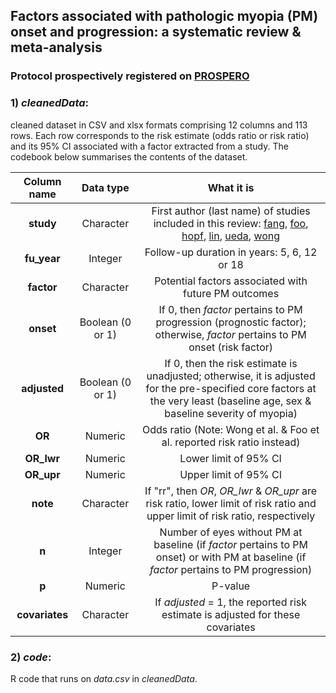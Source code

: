 ## Factors associated with pathologic myopia (PM) onset and progression: a systematic review & meta-analysis

### Protocol prospectively registered on [PROSPERO](https://www.crd.york.ac.uk/prospero/display_record.php?ID=CRD42022378743)

### 1) ***cleanedData***: 

cleaned dataset in CSV and xlsx formats comprising 12 columns and 113 rows. Each row corresponds to the risk estimate (odds ratio or risk ratio) and its 95% CI associated with a factor extracted from a study. The codebook below summarises the contents of the dataset.

| Column name | Data type | What it is |
| :---:   | :---: | :---: |
| **study** | Character | First author (last name) of studies included in this review: [fang](https://pubmed.ncbi.nlm.nih.gov/29371011/), [foo](https://bjo.bmj.com/content/early/2022/05/16/bjophthalmol-2021-321046.abstract), [hopf](https://pubmed.ncbi.nlm.nih.gov/34968638/), [lin](https://pubmed.ncbi.nlm.nih.gov/29691931/), [ueda](https://jamanetwork.com/journals/jamaophthalmology/fullarticle/2767416), [wong](https://iovs.arvojournals.org/article.aspx?articleid=2764775)  |
| **fu_year** | Integer | Follow-up duration in years: 5, 6, 12 or 18  |
| **factor** | Character | Potential factors associated with future PM outcomes |
| **onset** | Boolean (0 or 1) | If 0, then *factor* pertains to PM progression (prognostic factor); otherwise, *factor* pertains to PM onset (risk factor)  |
| **adjusted** | Boolean (0 or 1) | If 0, then the risk estimate is unadjusted; otherwise, it is adjusted for the pre-specified core factors at the very least (baseline age, sex & baseline severity of myopia)  |
| **OR** | Numeric | Odds ratio (Note: Wong et al. & Foo et al. reported risk ratio instead) |
| **OR_lwr** | Numeric | Lower limit of 95% CI |
| **OR_upr** | Numeric | Upper limit of 95% CI |
| **note** | Character | If "rr", then *OR*, *OR_lwr* & *OR_upr* are risk ratio, lower limit of risk ratio and upper limit of risk ratio, respectively |
| **n** | Integer | Number of eyes without PM at baseline (if *factor* pertains to PM onset) or with PM at baseline (if *factor* pertains to PM progression)  |
| **p** | Numeric | P-value |
| **covariates** | Character | If *adjusted* = 1, the reported risk estimate is adjusted for these covariates   |

### 2) ***code***: 

R code that runs on *data.csv* in *cleanedData*.
